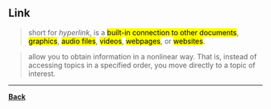 ## Link
> short for _hyperlink_, is a <mark class="hltr-blue">built-in connection to other documents</mark>, <mark class="hltr-blue">graphics</mark>, <mark class="hltr-blue">audio files</mark>, <mark class="hltr-blue">videos</mark>, <mark class="hltr-blue">webpages</mark>, or <mark class="hltr-blue">websites</mark>.

> allow you to obtain information in a nonlinear way. That is, instead of accessing topics in a specified order, you move directly to a topic of interest.

---
**[Back](INTCOMPrelimCh8)**
